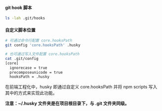#### git hook 脚本

```bash
ls -lah .git/hooks
```

#### 自定义脚本位置

```bash
# 可通过命令行配置 core.hooksPath
git config 'core.hooksPath' .husky

# 也可通过写入文件配置 core.hooksPath
cat .git/config
[core]
  ignorecase = true
  precomposeunicode = true
  hooksPath = .husky
```

在前端工程化中，husky 即通过自定义 core.hooksPath 并将 npm scripts 写入其中的方式来实现此功能。

**注意：~/.husky 文件夹是在项目根目录下，与 .git 文件夹同级。**
